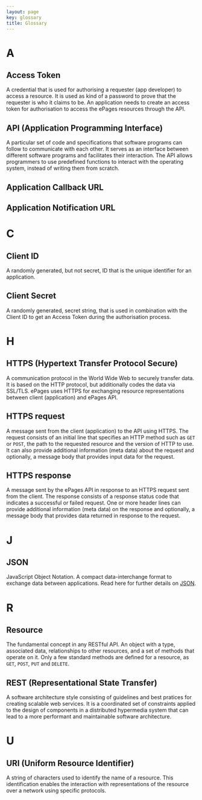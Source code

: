 ```yaml
---
layout: page
key: glossary
title: Glossary
---
```


# A

## Access Token
A credential that is used for authorising a requester (app developer) to access a resource. It is used as kind of a password to prove that the requester is who it claims to be. An application needs to create an access token for authorisation to access the ePages resources through the API.


## API (Application Programming Interface)
A particular set of code and specifications that software programs can follow to communicate with each other. It serves as an interface between different software programs and facilitates their interaction. The API allows programmers to use predefined functions to interact with the operating system, instead of writing them from scratch.

## Application Callback URL


## Application Notification URL

# C

## Client ID
A randomly generated, but not secret, ID that is the unique identifier for an application.


## Client Secret
A randomly generated, secret string, that is used in combination with the Client ID to get an Access Token during the authorisation process.

# H

## HTTPS (Hypertext Transfer Protocol Secure)
A communication protocol in the World Wide Web to securely transfer data. It is based on the HTTP protocol, but additionally codes the data via SSL/TLS. ePages uses HTTPS for exchanging resource representations between client (application) and ePages API.

## HTTPS request
A message sent from the client (application) to the API using HTTPS. The request consists of an initial line that specifies an HTTP method such as `GET` or `POST`, the path to the requested resource and the version of HTTP to use. It can also provide additional information (meta data) about the request and optionally, a message body that provides input data for the request.

## HTTPS response
A message sent by the ePages API in response to an HTTPS request sent from the client. The response consists of a response status code that indicates a successful or failed request. One or more header lines can provide additional information (meta data) on the response and optionally, a message body that provides data returned in response to the request.

# J

## JSON
JavaScript Object Notation. A compact data-interchange format to exchange data between applications. Read here for further details on [JSON](http://json.org).

# R

## Resource
The fundamental concept in any RESTful API. An object with a type, associated data, relationships to other resources, and a set of methods that operate on it. Only a few standard methods are defined for a resource, as `GET`, `POST`, `PUT` and `DELETE`.

## REST (Representational State Transfer)
A software architecture style consisting of guidelines and best pratices for creating scalable web services. It is a coordinated set of constraints applied to the design of components in a distributed hypermedia system that can lead to a more performant and maintainable software architecture.

# U

## URI (Uniform Resource Identifier)
A string of characters used to identify the name of a resource. This identification enables the interaction with representations of the resource over a network using specific protocols.

